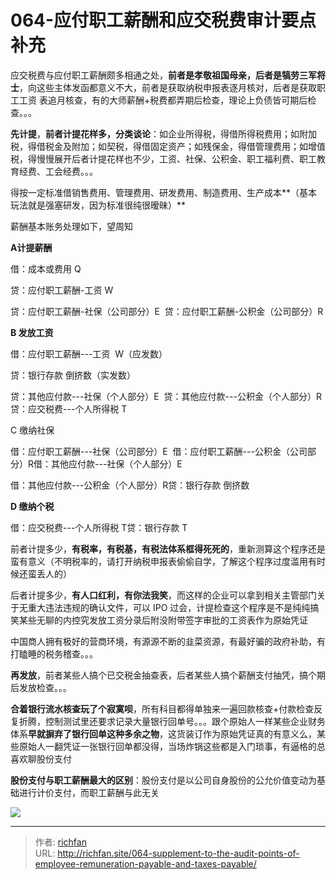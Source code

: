 # 064-应付职工薪酬和应交税费审计要点补充

应交税费与应付职工薪酬颇多相通之处，**前者是孝敬祖国母亲，后者是犒劳三军将士**，向这些主体发函都意义不大，前者是获取纳税申报表逐月核对，后者是获取职工工资 表追月核查，有的大师薪酬+税费都弄期后检查，理论上负债皆可期后检查。。。

**先计提**，**前者计提花样多，分类谈论**：如企业所得税，得借所得税费用；如附加税，得借税金及附加；如契税，得借固定资产；如残保金，得借管理费用；如增值税，得慢慢展开后者计提花样也不少，工资、社保、公积金、职工福利费、职工教育经费、工会经费。。。

得按一定标准借销售费用、管理费用、研发费用、制造费用、生产成本**（基本玩法就是强塞研发，因为标准很纯很暧昧）**

薪酬基本账务处理如下，望周知

**A计提薪酬**

借：成本或费用 Q

贷：应付职工薪酬-工资 W

贷：应付职工薪酬-社保（公司部分）E  贷：应付职工薪酬-公积金（公司部分）R

**B 发放工资**

借：应付职工薪酬---工资  W（应发数）

  

贷：银行存款 倒挤数（实发数）

贷：其他应付款---社保（个人部分）E  贷：其他应付款---公积金（个人部分）R贷：应交税费---个人所得税 T

C 缴纳社保

借：应付职工薪酬---社保（公司部分）E  借：应付职工薪酬---公积金（公司部分）R借：其他应付款---社保（个人部分）E

借：其他应付款---公积金（个人部分）R贷：银行存款 倒挤数

**D 缴纳个税**

借：应交税费---个人所得税 T贷：银行存款 T

前者计提多少，**有税率，有税基，有税法体系框得死死的**，重新测算这个程序还是蛮有意义（不明税率的，请打开纳税申报表偷偷自学，了解这个程序过度滥用有时候还蛮丢人的）

  

后者计提多少，**有人口红利，有你法我笑**，而这样的企业可以拿到相关主管部门关于无重大违法违规的确认文件，可以 IPO 过会，计提检查这个程序是不是纯纯搞笑某些无聊的内控究发放工资分录后附没附带签字审批的工资表作为原始凭证

中国商人拥有极好的营商环境，有源源不断的韭菜资源，有最好骗的政府补助，有打瞌睡的税务稽查。。。

**再发放**，前者某些人搞个已交税金抽查表，后者某些人搞个薪酬支付抽凭，搞个期后发放检查。。。

**合着银行流水核查玩了个寂寞呗**，所有科目都得单独来一遍回款核查+付款检查反复折腾，控制测试里还要求记录大量银行回单号。。。跟个原始人一样某些企业财务体系**早就摒弃了银行回单这种多余之物**，这货装订作为原始凭证真的有意义么，某些原始人一翻凭证一张银行回单都没得，当场炸锅这些都是入门琐事，有逼格的总喜欢聊股份支付

**股份支付与职工薪酬最大的区别**：股份支付是以公司自身股份的公允价值变动为基础进行计价支付，而职工薪酬与此无关

![](https://jsd.cdn.zzko.cn/gh/richffan/img@main/obsidian/IPO/064-应付职工薪酬和应交税费审计要点补充_1.webp)

---

> 作者: [richfan](https://richfan.site/)  
> URL: http://richfan.site/064-supplement-to-the-audit-points-of-employee-remuneration-payable-and-taxes-payable/  

